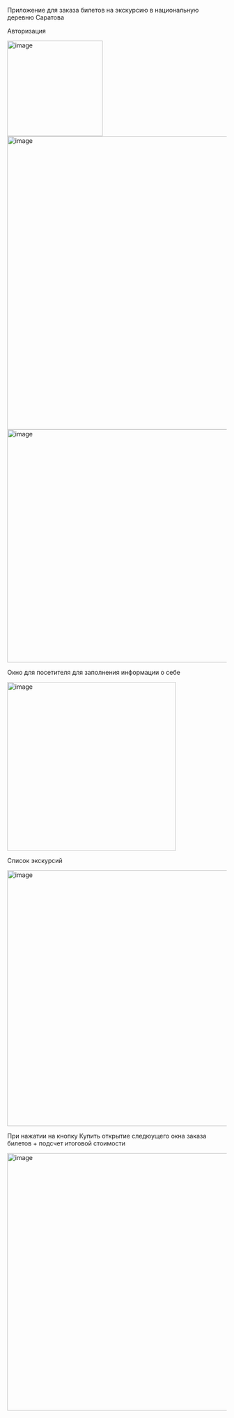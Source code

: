 Приложение для заказа билетов на экскурсию в национальную деревню Саратова

Авторизация


<img width="219" alt="image" src="https://github.com/nanoprize/ticket-booking-application/assets/54024983/dc816d7d-2101-4c81-bd38-2443c1830aa9">



<img width="673" alt="image" src="https://github.com/nanoprize/ticket-booking-application/assets/54024983/a0a3f28d-7bdf-449c-bd7e-c8eee348fcaf">


<img width="535" alt="image" src="https://github.com/nanoprize/ticket-booking-application/assets/54024983/468dcbed-5763-4e24-bc48-b4017db7e4cc">

Окно для посетителя для заполнения информации о себе 

<img width="387" alt="image" src="https://github.com/nanoprize/ticket-booking-application/assets/54024983/0c1d2b69-4364-4e19-b1b7-8c3adaba636e">

Список экскурсий 

<img width="587" alt="image" src="https://github.com/nanoprize/ticket-booking-application/assets/54024983/0de14a34-816e-41c1-ae90-ccdeb30724bc">

При нажатии на кнопку Купить открытие следюущего окна заказа билетов + подсчет итоговой стоимости 

<img width="591" alt="image" src="https://github.com/nanoprize/ticket-booking-application/assets/54024983/93426c21-61d6-4453-b63e-e7031385ca87">


